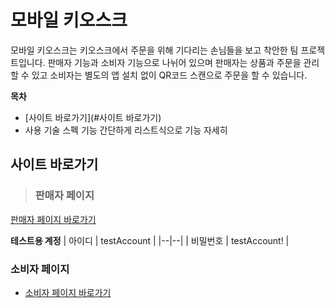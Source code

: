 # 모바일 키오스크

모바일 키오스크는 키오스크에서 주문을 위해 기다리는 손님들을 보고 착안한 팀 프로젝트입니다.
판매자 기능과 소비자 기능으로 나뉘어 있으며 판매자는 상품과 주문을 관리 할 수 있고 소비자는 별도의 앱 설치 없이 QR코드 스캔으로 주문을 할 수 있습니다.

**목차**
- [사이트 바로가기](#사이트 바로가기)
- 사용 기술 스펙
	기능 간단하게 리스트식으로
	기능 자세히



## 사이트 바로가기

> ### 판매자 페이지
[판매자 페이지 바로가기](http://15.164.155.155:8081)

**테스트용 계정**
 | 아이디 | testAccount |
 |--|--|
 | 비밀번호 | testAccount! |

### 소비자 페이지
- [소비자 페이지 바로가기](http://15.164.155.155:8081/customer/testAccount)
